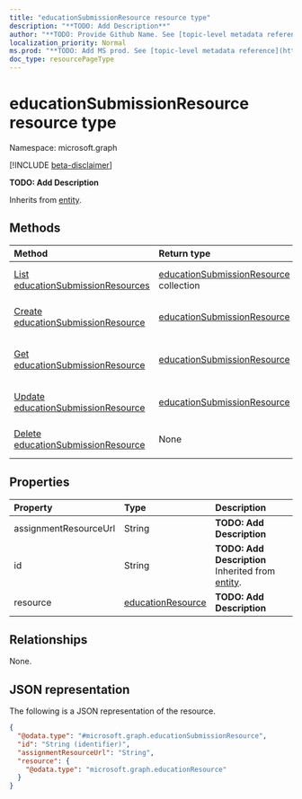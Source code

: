```yaml
---
title: "educationSubmissionResource resource type"
description: "**TODO: Add Description**"
author: "**TODO: Provide Github Name. See [topic-level metadata reference](https://msgo.azurewebsites.net/add/document/guidelines/metadata.html#topic-level-metadata)**"
localization_priority: Normal
ms.prod: "**TODO: Add MS prod. See [topic-level metadata reference](https://msgo.azurewebsites.net/add/document/guidelines/metadata.html#topic-level-metadata)**"
doc_type: resourcePageType
---
```


# educationSubmissionResource resource type

Namespace: microsoft.graph

[!INCLUDE [beta-disclaimer](../../includes/beta-disclaimer.md)]

**TODO: Add Description**


Inherits from [entity](../resources/entity.md).

## Methods
|Method|Return type|Description|
|:---|:---|:---|
|[List educationSubmissionResources](../api/educationsubmissionresource-list.md)|[educationSubmissionResource](../resources/educationsubmissionresource.md) collection|Get a list of the [educationSubmissionResource](../resources/educationsubmissionresource.md) objects and their properties.|
|[Create educationSubmissionResource](../api/educationsubmissionresource-create.md)|[educationSubmissionResource](../resources/educationsubmissionresource.md)|Create a new [educationSubmissionResource](../resources/educationsubmissionresource.md) object.|
|[Get educationSubmissionResource](../api/educationsubmissionresource-get.md)|[educationSubmissionResource](../resources/educationsubmissionresource.md)|Read the properties and relationships of an [educationSubmissionResource](../resources/educationsubmissionresource.md) object.|
|[Update educationSubmissionResource](../api/educationsubmissionresource-update.md)|[educationSubmissionResource](../resources/educationsubmissionresource.md)|Update the properties of an [educationSubmissionResource](../resources/educationsubmissionresource.md) object.|
|[Delete educationSubmissionResource](../api/educationsubmissionresource-delete.md)|None|Deletes an [educationSubmissionResource](../resources/educationsubmissionresource.md) object.|

## Properties
|Property|Type|Description|
|:---|:---|:---|
|assignmentResourceUrl|String|**TODO: Add Description**|
|id|String|**TODO: Add Description** Inherited from [entity](../resources/entity.md).|
|resource|[educationResource](../resources/educationresource.md)|**TODO: Add Description**|

## Relationships
None.

## JSON representation
The following is a JSON representation of the resource.
<!-- {
  "blockType": "resource",
  "keyProperty": "id",
  "@odata.type": "microsoft.graph.educationSubmissionResource",
  "baseType": "microsoft.graph.entity",
  "openType": false
}
-->
``` json
{
  "@odata.type": "#microsoft.graph.educationSubmissionResource",
  "id": "String (identifier)",
  "assignmentResourceUrl": "String",
  "resource": {
    "@odata.type": "microsoft.graph.educationResource"
  }
}
```

